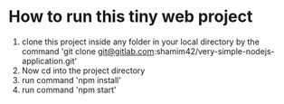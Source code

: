 # How to run this tiny web project

1. clone this project inside any folder in your local directory by the command 'git clone git@gitlab.com:shamim42/very-simple-nodejs-application.git'
2. Now cd into the project directory
3. run command 'npm install'
4. run command 'npm start'
